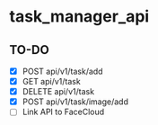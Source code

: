 # task_manager_api

## TO-DO
- [X] POST api/v1/task/add
- [X] GET api/v1/task
- [X] DELETE api/v1/task
- [X] POST api/v1/task/image/add
- [ ] Link API to FaceCloud
